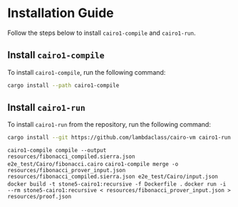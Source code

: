 
# Installation Guide

Follow the steps below to install `cairo1-compile` and `cairo1-run`.

## Install `cairo1-compile`

To install `cairo1-compile`, run the following command:

```sh
cargo install --path cairo1-compile
```

## Install `cairo1-run`

To install `cairo1-run` from the repository, run the following command:

```sh
cargo install --git https://github.com/lambdaclass/cairo-vm cairo1-run
```


`cairo1-compile compile --output resources/fibonacci_compiled.sierra.json e2e_test/Cairo/fibonacci.cairo`
`cairo1-compile merge -o resources/fibonacci_prover_input.json resources/fibonacci_compiled.sierra.json e2e_test/Cairo/input.json`
`docker build -t stone5-cairo1:recursive -f Dockerfile .`
`docker run -i --rm stone5-cairo1:recursive < resources/fibonacci_prover_input.json > resources/proof.json`
